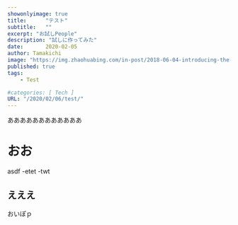 ```yaml
---
showonlyimage: true
title:      "テスト"
subtitle:   ""
excerpt: "お試しPeople"
description: "試しに作ってみた"
date:       2020-02-05
author: Tamakichi
image: "https://img.zhaohuabing.com/in-post/2018-06-04-introducing-the-istio-v1alpha3-routing-api/background.jpg"
published: true 
tags:
    - Test

#categories: [ Tech ]
URL: "/2020/02/06/test/"
---
```


ああああああああああああ
# おお
asdf
-etet
-twt
## えええ
おいぽｐ